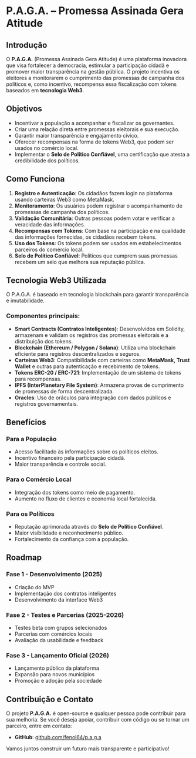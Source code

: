 # P.A.G.A. – Promessa Assinada Gera Atitude

## Introdução

O **P.A.G.A.** (Promessa Assinada Gera Atitude) é uma plataforma inovadora que visa fortalecer a democracia, estimular a participação cidadã e promover maior transparência na gestão pública. O projeto incentiva os eleitores a monitorarem o cumprimento das promessas de campanha dos políticos e, como incentivo, recompensa essa fiscalização com tokens baseados em **tecnologia Web3**.

## Objetivos

- Incentivar a população a acompanhar e fiscalizar os governantes.
- Criar uma relação direta entre promessas eleitorais e sua execução.
- Garantir maior transparência e engajamento cívico.
- Oferecer recompensas na forma de tokens Web3, que podem ser usados no comércio local.
- Implementar o **Selo de Político Confiável**, uma certificação que atesta a credibilidade dos políticos.

## Como Funciona

1. **Registro e Autenticação**: Os cidadãos fazem login na plataforma usando carteiras Web3 como MetaMask.
2. **Monitoramento**: Os usuários podem registrar o acompanhamento de promessas de campanha dos políticos.
3. **Validação Comunitária**: Outras pessoas podem votar e verificar a veracidade das informações.
4. **Recompensas com Tokens**: Com base na participação e na qualidade das informações fornecidas, os cidadãos recebem tokens.
5. **Uso dos Tokens**: Os tokens podem ser usados em estabelecimentos parceiros do comércio local.
6. **Selo de Político Confiável**: Políticos que cumprem suas promessas recebem um selo que melhora sua reputação pública.

## Tecnologia Web3 Utilizada

O P.A.G.A. é baseado em tecnologia blockchain para garantir transparência e imutabilidade.

### Componentes principais:

- **Smart Contracts (Contratos Inteligentes)**: Desenvolvidos em Solidity, armazenam e validam os registros das promessas eleitorais e a distribuição dos tokens.
- **Blockchain (Ethereum / Polygon / Solana)**: Utiliza uma blockchain eficiente para registros descentralizados e seguros.
- **Carteiras Web3**: Compatibilidade com carteiras como **MetaMask, Trust Wallet** e outras para autenticação e recebimento de tokens.
- **Tokens ERC-20 / ERC-721**: Implementação de um sistema de tokens para recompensas.
- **IPFS (InterPlanetary File System)**: Armazena provas de cumprimento de promessas de forma descentralizada.
- **Oracles**: Uso de oráculos para integração com dados públicos e registros governamentais.

## Benefícios

### Para a População
- Acesso facilitado às informações sobre os políticos eleitos.
- Incentivo financeiro pela participação cidadã.
- Maior transparência e controle social.

### Para o Comércio Local
- Integração dos tokens como meio de pagamento.
- Aumento no fluxo de clientes e economia local fortalecida.

### Para os Políticos
- Reputação aprimorada através do **Selo de Político Confiável**.
- Maior visibilidade e reconhecimento público.
- Fortalecimento da confiança com a população.

## Roadmap

### Fase 1 - Desenvolvimento (2025)
- Criação do MVP
- Implementação dos contratos inteligentes
- Desenvolvimento da interface Web3

### Fase 2 - Testes e Parcerias (2025-2026)
- Testes beta com grupos selecionados
- Parcerias com comércios locais
- Avaliação da usabilidade e feedback

### Fase 3 - Lançamento Oficial (2026)
- Lançamento público da plataforma
- Expansão para novos municípios
- Promoção e adoção pela sociedade

## Contribuição e Contato

O projeto **P.A.G.A.** é open-source e qualquer pessoa pode contribuir para sua melhoria.
Se você deseja apoiar, contribuir com código ou se tornar um parceiro, entre em contato:

- **GitHub**: [github.com/fenol64/p.a.g.a](https://github.com/fenol64/p.a.g.a)

Vamos juntos construir um futuro mais transparente e participativo!


